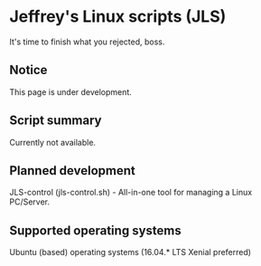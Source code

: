 # Jeffrey's Linux scripts (JLS)
It's time to finish what you rejected, boss.

## Notice
This page is under development.

## Script summary
Currently not available.

## Planned development
JLS-control (jls-control.sh) - All-in-one tool for managing a Linux PC/Server.

## Supported operating systems
Ubuntu (based) operating systems (16.04.* LTS Xenial preferred)
